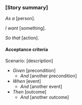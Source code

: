 ### [Story summary]

_As a_ [person].

_I want_ [something].

_So that_ [action].

#### Acceptance criteria

Scenario: [description]

* _Given_ [precondition]
  * _And_ [another precondition]
* _When_ [event]
  * _And_ [another event]
* _Then_ [outcome]
  * _And_ [another outcome]

